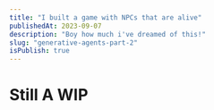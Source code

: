 ```yaml
---
title: "I built a game with NPCs that are alive"
publishedAt: 2023-09-07
description: "Boy how much i've dreamed of this!"
slug: "generative-agents-part-2"
isPublish: true
---
```


# Still A WIP